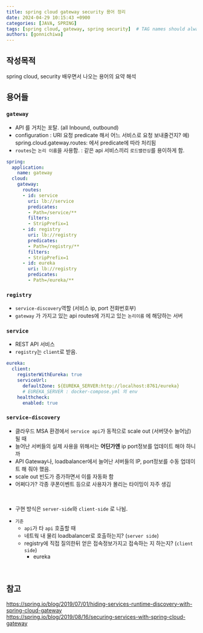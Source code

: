 ```yaml
---
title: spring cloud gateway security 용어 정리
date: 2024-04-29 10:15:43 +0900
categories: [JAVA, SPRING]
tags: [spring cloud, gateway, spring security]  # TAG names should always be lowercase
authors: [gonnichiwa]
---
```


## 작성목적 

spring cloud, security 배우면서 나오는 용어의 요약 해석  


## 용어들

### `gateway`  

- API 를 거치는 포탈. (all Inbound, outbound)
- configuration : URI 요청 predicate 해서 어느 서비스로 요청 보내줄건지?
  예) spring.cloud.gateway.routes: 에서 predicate에 따라 처리됨  
- `routes`는 `논리 이름`을 사용함. : 같은 api 서비스끼리 `로드밸런싱`를 용이하게 함.

```yaml
spring:
  application:
    name: gateway  
  cloud:
    gateway:
      routes:
      - id: service
        uri: lb://service
        predicates:
        - Path=/service/**
        filters:
        - StripPrefix=1
      - id: registry
        uri: lb://registry
        predicates:
        - Path=/registry/**
        filters:
        - StripPrefix=1
      - id: eureka
        uri: lb://registry
        predicates:
        - Path=/eureka/**
```


### `registry`

- `service-discovery`역할 (서비스 ip, port 전화번호부)
- `gateway` 가 가지고 있는 api routes에 가지고 있는 `논리이름` 에 해당하는 서버


### `service`

- REST API 서비스
- `registry`는 `client`로 받음.

```yml
eureka:
  client:
    registerWithEureka: true
    serviceUrl:  
      defaultZone: ${EUREKA_SERVER:http://localhost:8761/eureka} 
      # EUREKA_SERVER : docker-compose.yml 의 env
    healthcheck:
      enabled: true
```


### `service-discovery`

- 클라우드 MSA 환경에서 `service api`가 동적으로 scale out (서버댓수 늘어남) 될 때
- 늘어난 서버들의 실제 사용을 위해서는 __어딘가엔__ ip port정보를 업데이트 해야 하니까
- API Gateway나, loadbalancer에서 늘어난 서버들의 IP, port정보를 수동 업데이트 해 줘야 했음.
- scale out 빈도가 증가하면서 이를 자동화 함
- 어쩌다가? 각종 쿠폰이벤트 등으로 사용자가 몰리는 타이밍이 자주 생김

<br/>

- 구현 방식은 `server-side`와 `client-side` 로 나뉨.
+ `기준`
  - `api`가 타 `api` 호출할 때
  - 네트웍 내 물리 loadbalancer로 호출하는지? (`server side`)
  + registry에 직접 질의한뒤 얻은 접속정보가지고 접속하는 지 하는지? (`client side`)
    - eureka

<br/>

## 참고

https://spring.io/blog/2019/07/01/hiding-services-runtime-discovery-with-spring-cloud-gateway  
https://spring.io/blog/2019/08/16/securing-services-with-spring-cloud-gateway  